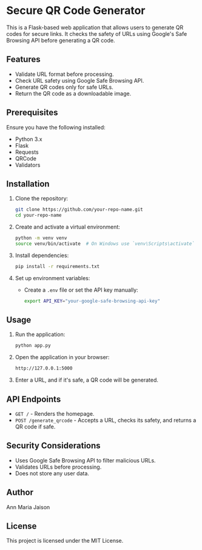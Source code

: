 # Secure QR Code Generator

This is a Flask-based web application that allows users to generate QR codes for secure links. It checks the safety of URLs using Google's Safe Browsing API before generating a QR code.
 
## Features
- Validate URL format before processing.
- Check URL safety using Google Safe Browsing API.
- Generate QR codes only for safe URLs.
- Return the QR code as a downloadable image.

## Prerequisites
Ensure you have the following installed:
- Python 3.x
- Flask
- Requests
- QRCode
- Validators

## Installation

1. Clone the repository:
   ```sh
   git clone https://github.com/your-repo-name.git
   cd your-repo-name
   ```

2. Create and activate a virtual environment:
   ```sh
   python -m venv venv
   source venv/bin/activate  # On Windows use `venv\Scripts\activate`
   ```

3. Install dependencies:
   ```sh
   pip install -r requirements.txt
   ```

4. Set up environment variables:
   - Create a `.env` file or set the API key manually:
     ```sh
     export API_KEY="your-google-safe-browsing-api-key"
     ```

## Usage

1. Run the application:
   ```sh
   python app.py
   ```

2. Open the application in your browser:
   ```sh
   http://127.0.0.1:5000
   ```

3. Enter a URL, and if it's safe, a QR code will be generated.

## API Endpoints
- `GET /` - Renders the homepage.
- `POST /generate_qrcode` - Accepts a URL, checks its safety, and returns a QR code if safe.

## Security Considerations
- Uses Google Safe Browsing API to filter malicious URLs.
- Validates URLs before processing.
- Does not store any user data.

## Author
Ann Maria Jaison

## License
This project is licensed under the MIT License.

